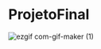 # ProjetoFinal
![ezgif com-gif-maker (1)](https://user-images.githubusercontent.com/117829407/200921280-553dad45-c70b-454f-b0dc-68af4bbe0293.gif)
